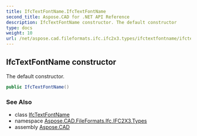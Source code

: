 ```yaml
---
title: IfcTextFontName.IfcTextFontName
second_title: Aspose.CAD for .NET API Reference
description: IfcTextFontName constructor. The default constructor
type: docs
weight: 10
url: /net/aspose.cad.fileformats.ifc.ifc2x3.types/ifctextfontname/ifctextfontname/
---
```

## IfcTextFontName constructor

The default constructor.

```csharp
public IfcTextFontName()
```

### See Also

* class [IfcTextFontName](../)
* namespace [Aspose.CAD.FileFormats.Ifc.IFC2X3.Types](../../ifctextfontname/)
* assembly [Aspose.CAD](../../../)


